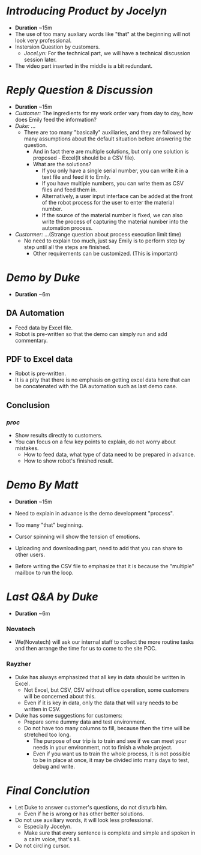 # **_Introducing Product by Jocelyn_**

- **Duration** ~15m
- The use of too many auxliary words like "that" at the beginning will not look very professional.
- Instersion Question by customers.
  - _JoceLyn:_ For the technical part, we will have a technical discussion session later.
- The video part inserted in the middle is a bit redundant.

# **_Reply Question & Discussion_**

- **Duration** ~15m
- _Customer:_ The ingredients for my work order vary from day to day, how does Emily feed the information?
- _Duke:_ ...
  - There are too many "basically" auxiliaries, and they are followed by many assumptions about the default situation before answering the question.
    - And in fact there are multiple solutions, but only one solution is proposed - Excel(It should be a CSV file).
    - What are the solutions?
      - If you only have a single serial number, you can write it in a text file and feed it to Emily.
      - If you have multiple numbers, you can write them as CSV files and feed them in.
      - Alternatively, a user input interface can be added at the front of the robot process for the user to enter the material number.
      - If the source of the material number is fixed, we can also write the process of capturing the material number into the automation process.
- _Custormer:_ ...(Strange question about process execution limit time)
  - No need to explain too much, just say Emily is to perform step by step until all the steps are finished.
    - Other requirements can be customized. (This is important)

# **_Demo by Duke_**

- **Duration** ~6m

## **DA Automation**

- Feed data by Excel file.
- Robot is pre-written so that the demo can simply run and add commentary.

## **PDF to Excel data**

- Robot is pre-written.
- It is a pity that there is no emphasis on getting excel data here that can be concatenated with the DA automation such as last demo case.

## **Conclusion**

### _proc_

- Show results directly to customers.
- You can focus on a few key points to explain, do not worry about mistakes.
  - How to feed data, what type of data need to be prepared in advance.
  - How to show robot's finished result.

# **_Demo By Matt_**

- **Duration** ~15m

- Need to explain in advance is the demo development "process".
- Too many "that" beginning.
- Cursor spinning will show the tension of emotions.
- Uploading and downloading part, need to add that you can share to other users.
- Before writing the CSV file to emphasize that it is because the "multiple" mailbox to run the loop.

# **_Last Q&A by Duke_**

- **Duration** ~6m

### **Novatech**

- We(Novatech) will ask our internal staff to collect the more routine tasks and then arrange the time for us to come to the site POC.

### **Rayzher**

- Duke has always emphasized that all key in data should be written in Excel.
  - Not Excel, but CSV, CSV without office operation, some customers will be concerned about this.
  - Even if it is key in data, only the data that will vary needs to be written in CSV.
- Duke has some suggestions for customers:
  - Prepare some dummy data and test environment.
  - Do not have too many columns to fill, because then the time will be stretched too long.
    - The purpose of our trip is to train and see if we can meet your needs in your environment, not to finish a whole project.
    - Even if you want us to train the whole process, it is not possible to be in place at once, it may be divided into many days to test, debug and write.

# **_Final Conclution_**

- Let Duke to answer customer's questions, do not disturb him.
  - Even if he is wrong or has other better solutions.
- Do not use auxiliary words, it will look less professional.
  - Especially Jocelyn.
  - Make sure that every sentence is complete and simple and spoken in a calm voice, that's all.
- Do not circling cursor.

